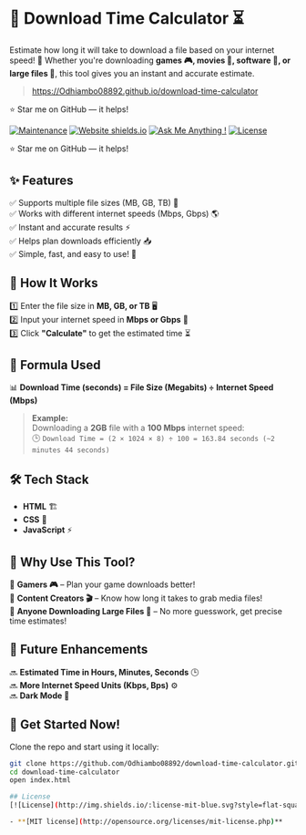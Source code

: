 
# 🚀 Download Time Calculator ⏳ 

Estimate how long it will take to download a file based on your internet speed! 🎯 Whether you're downloading **games 🎮, movies 🎥, software 💾, or large files 📂**, this tool gives you an instant and accurate estimate. 

> https://Odhiambo08892.github.io/download-time-calculator


:star: Star me on GitHub — it helps!

[![Maintenance](https://img.shields.io/badge/maintained-yes-green.svg)](https://github.com/Odhiambo08892/Odhiambo08892.github.io/commits/master)
[![Website shields.io](https://img.shields.io/badge/website-up-yellow)](http://Odhiambo08892.github.io/)
[![Ask Me Anything !](https://img.shields.io/badge/ask%20me-linkedin-1abc9c.svg)](https://www.linkedin.com/in/stanley-odhiambo-8ab497292/)
[![License](http://img.shields.io/:license-mit-blue.svg?style=flat-square)](http://badges.mit-license.org)

:star: Star me on GitHub — it helps!
## ✨ Features  
✅ Supports multiple file sizes (MB, GB, TB) 📁  
✅ Works with different internet speeds (Mbps, Gbps) 🌎  
✅ Instant and accurate results ⚡  
✅ Helps plan downloads efficiently 📥  
✅ Simple, fast, and easy to use! 🚀  

## 🔢 How It Works  
1️⃣ Enter the file size in **MB, GB, or TB** 🖥️  
2️⃣ Input your internet speed in **Mbps or Gbps** 📡  
3️⃣ Click **"Calculate"** to get the estimated time ⏳  

## 🧮 Formula Used  
📊 **Download Time (seconds) = File Size (Megabits) ÷ Internet Speed (Mbps)**  

> **Example:**  
> Downloading a **2GB** file with a **100 Mbps** internet speed:  
> 🕒 `Download Time = (2 × 1024 × 8) ÷ 100 = 163.84 seconds (~2 minutes 44 seconds)`

## 🛠️ Tech Stack  
- **HTML** 🏗️  
- **CSS** 🎨  
- **JavaScript** ⚡  

## 🎯 Why Use This Tool?  
🔹 **Gamers 🎮** – Plan your game downloads better!  
🔹 **Content Creators 🎬** – Know how long it takes to grab media files!  
🔹 **Anyone Downloading Large Files 📂** – No more guesswork, get precise time estimates!  

## 📌 Future Enhancements  
🔜 **Estimated Time in Hours, Minutes, Seconds** 🕒  
🔜 **More Internet Speed Units (Kbps, Bps)** ⚙️  
🔜 **Dark Mode 🌙**  

## 📩 Get Started Now!  
Clone the repo and start using it locally:  

```sh
git clone https://github.com/Odhiambo08892/download-time-calculator.git
cd download-time-calculator
open index.html

## License
[![License](http://img.shields.io/:license-mit-blue.svg?style=flat-square)](http://badges.mit-license.org)

- **[MIT license](http://opensource.org/licenses/mit-license.php)**
